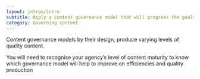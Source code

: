 ```yaml
---
layout: intros/intro
subtitle: Apply a content governance model that will progress the goals of your agency’s content strategy.
category: Governing content
---
```

Content governance models by their design, produce varying levels of quality content. 

You will need to recognise your agency’s level of content maturity to know which governance model will help to improve on efficiencies and quality production
